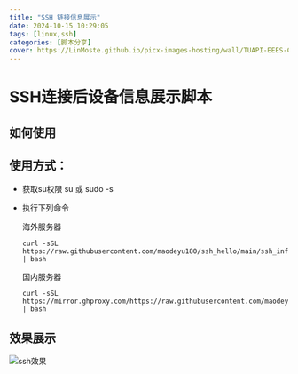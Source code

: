 ```yaml
---
title: "SSH 链接信息展示"
date: 2024-10-15 10:29:05 
tags: [linux,ssh]
categories: [脚本分享]
cover: https://LinMoste.github.io/picx-images-hosting/wall/TUAPI-EEES-CC--587681860.8ojmb5r5kj.webp
---
```


# SSH连接后设备信息展示脚本

## 如何使用 
## 使用方式：
- 获取su权限  su  或 sudo -s
- 执行下列命令

  海外服务器
  ```shell
  curl -sSL https://raw.githubusercontent.com/maodeyu180/ssh_hello/main/ssh_info.sh | bash
  ```
  国内服务器

  ```shell
  curl -sSL https://mirror.ghproxy.com/https://raw.githubusercontent.com/maodeyu180/ssh_hello/main/ssh_info.sh | bash
  ```
## 效果展示
![ssh效果](https://img.maodeyu.fun/blog/ssh_info_screent.webp)
